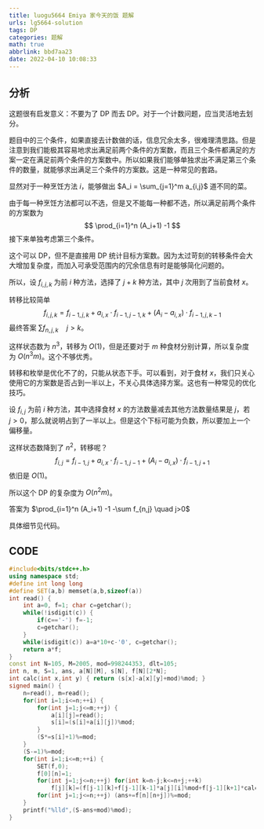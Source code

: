 ```yaml
---
title: luogu5664 Emiya 家今天的饭 题解
urls: lg5664-solution
tags: DP
categories: 题解
math: true
abbrlink: bbd7aa23
date: 2022-04-10 10:08:33
---
```


## 分析

这题很有启发意义：不要为了 DP 而去 DP。对于一个计数问题，应当灵活地去划分。

题目中的三个条件，如果直接去计数做的话，信息冗余太多，很难理清思路。但是注意到我们能极其容易地求出满足前两个条件的方案数，而且三个条件都满足的方案一定在满足前两个条件的方案数中。所以如果我们能够单独求出不满足第三个条件的数量，就能够求出满足三个条件的方案数。这是一种常见的套路。

<!--more-->

显然对于一种烹饪方法 $i$，能够做出 $A_i = \sum_{j=1}^m a_{i,j}$ 道不同的菜。

由于每一种烹饪方法都可以不选，但是又不能每一种都不选，所以满足前两个条件的方案数为
$$
\prod_{i=1}^n (A_i+1) -1
$$
接下来单独考虑第三个条件。

这个可以 DP，但不是直接用 DP 统计目标方案数。因为太过苛刻的转移条件会大大增加复杂度，而加入可承受范围内的冗余信息有时是能够简化问题的。

所以，设 $f_{i,j,k}$ 为前 $i$ 种方法，选择了 $j+k$ 种方法，其中 $j$ 次用到了当前食材 $x$。

转移比较简单
$$
f_{i,j,k} = f_{i-1,j,k}+a_{i,x} \cdot f_{i-1,j-1,k} + (A_i-a_{i,x} ) \cdot f_{i-1,j,k-1}
$$
最终答案 $\sum f_{n,j,k} \quad j > k$。

这样状态数为 $n^3$，转移为 $O(1)$，但是还要对于 $m$ 种食材分别计算，所以复杂度为 $O(n^3m)$。这个不够优秀。

转移和枚举是优化不了的，只能从状态下手。可以看到，对于食材 $x$，我们只关心使用它的方案数是否占到一半以上，不关心具体选择方案。这也有一种常见的优化技巧。

设 $f_{i,j}$ 为前 $i$ 种方法，其中选择食材 $x$ 的方法数量减去其他方法数量结果是 $j$，若 $j > 0$，那么就说明占到了一半以上。但是这个下标可能为负数，所以要加上一个偏移量。

这样状态数降到了 $n^2$，转移呢？
$$
f_{i,j} = f_{i-1,j}+a_{i,x} \cdot f_{i-1,j-1} + (A_i-a_{i,x}) \cdot f_{i-1,j+1}
$$
依旧是 $O(1)$。

所以这个 DP 的复杂度为 $O(n^2m)$。

答案为 $\prod_{i=1}^n (A_i+1) -1 -\sum f_{n,j} \quad j>0$

具体细节见代码。

## CODE

```cpp
#include<bits/stdc++.h>
using namespace std;
#define int long long
#define SET(a,b) memset(a,b,sizeof(a))
int read() {
	int a=0, f=1; char c=getchar();
	while(!isdigit(c)) {
		if(c=='-') f=-1;
		c=getchar();
	}
	while(isdigit(c)) a=a*10+c-'0', c=getchar();
	return a*f;
}
const int N=105, M=2005, mod=998244353, dlt=105;
int n, m, S=1, ans, a[N][M], s[N], f[N][2*N];
int calc(int x,int y) { return (s[x]-a[x][y]+mod)%mod; }
signed main() {
    n=read(), m=read();
    for(int i=1;i<=n;++i) {
		for(int j=1;j<=m;++j) {
        	a[i][j]=read();
        	s[i]=(s[i]+a[i][j])%mod;
    	}
    	(S*=s[i]+1)%=mod;
    }
    (S-=1)%=mod;
    for(int i=1;i<=m;++i) {
        SET(f,0);
        f[0][n]=1;
        for(int j=1;j<=n;++j) for(int k=n-j;k<=n+j;++k)
            f[j][k]=(f[j-1][k]+f[j-1][k-1]*a[j][i]%mod+f[j-1][k+1]*calc(j,i)%mod)%mod;
        for(int j=1;j<=n;++j) (ans+=f[n][n+j])%=mod;
    }
    printf("%lld",(S-ans+mod)%mod);
}
```



